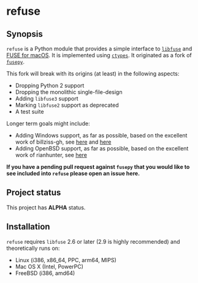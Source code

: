 # refuse

## Synopsis

`refuse` is a Python module that provides a simple interface to [`libfuse`](https://github.com/libfuse/libfuse) and [FUSE for macOS](https://osxfuse.github.io/). It is implemented using [`ctypes`](https://docs.python.org/3/library/ctypes.html). It originated as a fork of [`fusepy`](https://github.com/fusepy/fusepy).

This fork will break with its origins (at least) in the following aspects:

* Dropping Python 2 support
* Dropping the monolithic single-file-design
* Adding ``libfuse3`` support
* Marking ``libfuse2`` support as deprecated
* A test suite

Longer term goals might include:

* Adding Windows support, as far as possible, based on the excellent work of billziss-gh, see [here](https://github.com/billziss-gh/fusepy) and [here](https://github.com/billziss-gh/winfsp)
* Adding OpenBSD support, as far as possible, based on the excellent work of rianhunter, see [here](https://github.com/rianhunter/fusepyng)

**If you have a pending pull request against `fusepy` that you would like to see included into `refuse` please open an issue here.**

## Project status

This project has **ALPHA** status.

## Installation

`refuse` requires `libfuse` 2.6 or later (2.9 is highly recommended) and theoretically runs on:

* Linux (i386, x86_64, PPC, arm64, MIPS)
* Mac OS X (Intel, PowerPC)
* FreeBSD (i386, amd64)
